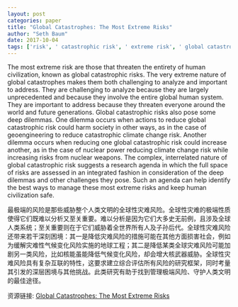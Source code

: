 ```yaml
---
layout: post
categories: paper
title: "Global Catastrophes: The Most Extreme Risks"
author: "Seth Baum"
date: 2017-10-04
tags: ['risk', ' catastrophic risk', ' extreme risk', ' global catastrophic risk']
---
```


The most extreme risk are those that threaten the entirety of human civilization, known as global catastrophic risks. The very extreme nature of global catastrophes makes them both challenging to analyze and important to address. They are challenging to analyze because they are largely unprecedented and because they involve the entire global human system. They are important to address because they threaten everyone around the world and future generations. Global catastrophic risks also pose some deep dilemmas. One dilemma occurs when actions to reduce global catastrophic risk could harm society in other ways, as in the case of geoengineering to reduce catastrophic climate change risk. Another dilemma occurs when reducing one global catastrophic risk could increase another, as in the case of nuclear power reducing climate change risk while increasing risks from nuclear weapons. The complex, interrelated nature of global catastrophic risk suggests a research agenda in which the full space of risks are assessed in an integrated fashion in consideration of the deep dilemmas and other challenges they pose. Such an agenda can help identify the best ways to manage these most extreme risks and keep human civilization safe.

最极端的风险是那些威胁整个人类文明的全球性灾难风险。全球性灾难的极端性质使得它们既难以分析又至关重要。难以分析是因为它们大多史无前例，且涉及全球人类系统；至关重要则在于它们威胁着全世界所有人及子孙后代。全球性灾难风险还带来若干深刻困境：其一是降低灾难风险的措施可能在其他方面损害社会，例如为缓解灾难性气候变化风险实施的地球工程；其二是降低某类全球灾难风险可能加剧另一类风险，比如核能虽能降低气候变化风险，却会增大核武器威胁。全球性灾难风险具有复杂互联的特性，这要求建立综合评估所有风险的研究框架，同时考量其引发的深层困境与其他挑战。此类研究有助于找到管理极端风险、守护人类文明的最佳途径。

资源链接: [Global Catastrophes: The Most Extreme Risks](https://papers.ssrn.com/sol3/papers.cfm?abstract_id=3046668)
